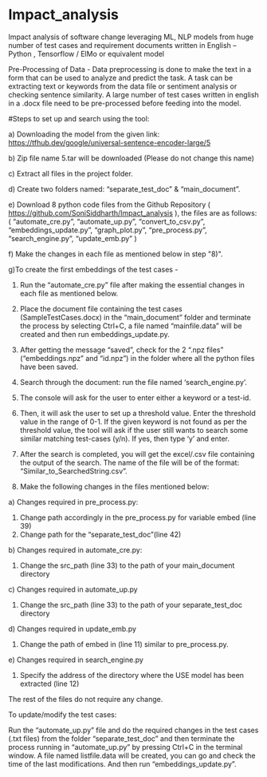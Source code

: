 # Impact_analysis
Impact analysis of software change leveraging ML, NLP models from huge number of test cases and requirement documents written in English – Python , Tensorflow / ElMo or equivalent model

Pre-Processing of Data - Data preprocessing is done to make the text in a form that can be used to analyze and predict the task. A task can be extracting text or keywords from the data file or sentiment analysis or checking sentence similarity. A large number of test cases written in english in a .docx file need to be pre-processed before feeding into the model.

#Steps to set up and search using the tool:

a) Downloading the model from the given link:
https://tfhub.dev/google/universal-sentence-encoder-large/5

b) Zip file name 5.tar will be downloaded (Please do not change this name)

c) Extract all files in the project folder.

d) Create two folders named: “separate_test_doc” & “main_document”.

e) Download 8 python code files from the Github Repository ( https://github.com/SoniSiddharth/Impact_analysis ), the files are as follows: ( “automate_cre.py”, “automate_up.py”, “convert_to_csv.py”, “embeddings_update.py”, “graph_plot.py”, “pre_process.py”, “search_engine.py”, “update_emb.py” )

f) Make the changes in each file as mentioned below in step "8)".

g)To create the first embeddings of the test cases - 

  1) Run the “automate_cre.py” file after making the essential changes in each file as mentioned below.
  
  2) Place the document file containing the test cases (SampleTestCases.docx) in the “main_document” folder and terminate the process by selecting Ctrl+C, a file named “mainfile.data” will be created and then run embeddings_update.py.
  
  3) After getting the message “saved”, check for the 2 “.npz files” (“embeddings.npz” and “id.npz”) in the folder where all the python files have been saved.
  
  4) Search through the document: run the file named ‘search_engine.py’.
  
  5) The console will ask for the user to enter either a keyword or a test-id.
  
  6) Then, it will ask the user to set up a threshold value. Enter the threshold value in the range of 0-1. 
If the given keyword is not found as per the threshold value, the tool will ask if the user still wants to search some similar matching test-cases (y/n). If yes, then type ‘y’ and enter. 

  7) After the search is completed, you will get the excel/.csv file containing the output of the search. The name of the file will be of the format: “Similar_to_SearchedString.csv”.

  8) Make the following changes in the files mentioned below:

a) Changes required in pre_process.py: 
  1) Change path accordingly in the pre_process.py for variable embed (line 39)
  2) Change path for the “separate_test_doc”(line 42)

b) Changes required in automate_cre.py:
  1) Change the src_path (line 33) to the path of your main_document directory

c) Changes required in automate_up.py
  1) Change the src_path (line 33) to the path of your separate_test_doc directory

d) Changes required in update_emb.py
  1) Change the path of embed in (line 11) similar to pre_process.py.
  
e) Changes required in search_engine.py
  1) Specify the address of the directory where the USE model has been extracted (line 12) 

The rest of the files do not require any change.

To update/modify the test cases:

Run the “automate_up.py” file and do the required changes in the test cases (.txt files) from the folder “separate_test_doc” and then terminate the process running in “automate_up.py” by pressing Ctrl+C in the terminal window. A file named listfile.data will be created, you can go and check the time of the last modifications. And then run “embeddings_update.py”.
